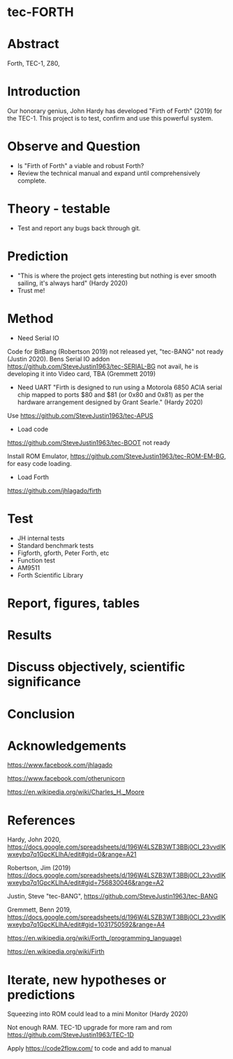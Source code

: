 # tec-FORTH

# Abstract
Forth, TEC-1, Z80, 

# Introduction 

Our honorary genius, John Hardy has developed "Firth of Forth" (2019) for the TEC-1.
This project is to test, confirm and use this powerful system.

# Observe and Question 
* Is "Firth of Forth" a viable and robust Forth?
* Review the technical manual and expand until comprehensively complete.

 
# Theory - testable
* Test and report any bugs back through git. 



# Prediction
* "This is where the project gets interesting but nothing is ever smooth sailing, it's always hard" (Hardy 2020)
* Trust me!

# Method 

* Need Serial IO

Code for BitBang (Robertson 2019) not released yet, "tec-BANG" not ready (Justin 2020).
Bens Serial IO addon https://github.com/SteveJustin1963/tec-SERIAL-BG not avail, he is developing it into Video card, TBA (Gremmett 2019)

* Need UART
"Firth is designed to run using a Motorola 6850 ACIA serial chip mapped to ports $80 and $81 (or 0x80 and 0x81) as per the hardware arrangement designed by Grant Searle." (Hardy 2020)

Use https://github.com/SteveJustin1963/tec-APUS

* Load code

https://github.com/SteveJustin1963/tec-BOOT not ready

Install ROM Emulator, https://github.com/SteveJustin1963/tec-ROM-EM-BG, for easy code loading. 

* Load Forth

https://github.com/jhlagado/firth


# Test
* JH internal tests
* Standard benchmark tests  
* Figforth, gforth, Peter Forth, etc
* Function test
* AM9511
* Forth Scientific Library

# Report, figures, tables

# Results

# Discuss objectively, scientific significance 

# Conclusion 

# Acknowledgements

https://www.facebook.com/jhlagado

https://www.facebook.com/otherunicorn

https://en.wikipedia.org/wiki/Charles_H._Moore

# References

Hardy, John 2020, https://docs.google.com/spreadsheets/d/196W4LSZB3WT3BBj0CI_23vvdlKwxeybq7q1GpcKLlhA/edit#gid=0&range=A21

Robertson, Jim (2019) https://docs.google.com/spreadsheets/d/196W4LSZB3WT3BBj0CI_23vvdlKwxeybq7q1GpcKLlhA/edit#gid=756830046&range=A2 

Justin, Steve "tec-BANG", https://github.com/SteveJustin1963/tec-BANG

Gremmett, Benn 2019, https://docs.google.com/spreadsheets/d/196W4LSZB3WT3BBj0CI_23vvdlKwxeybq7q1GpcKLlhA/edit#gid=1031750592&range=A4

https://en.wikipedia.org/wiki/Forth_(programming_language)

https://en.wikipedia.org/wiki/Firth

# Iterate, new hypotheses or predictions

Squeezing into ROM could lead to a mini Monitor (Hardy 2020)

Not enough RAM. TEC-1D upgrade for more ram and rom
https://github.com/SteveJustin1963/TEC-1D

Apply https://code2flow.com/ to code and add to manual




